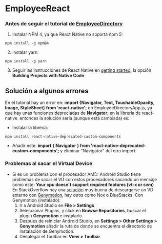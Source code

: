 # EmployeeReact
### Antes de seguir el tutorial de <a href="http://coenraets.org/blog/2017/01/react-native-sample-app-tutorial/">EmployeeDirectory</a>
  1. Instalar NPM 4, ya que React Native no soporta npm 5:
  ```
  npm install -g npm@4
  ```

  2. Instalar yarn: 
  ```
  npm install -g yarn
  ```
   3.  Seguir las instrucciones de React Native en <a href="https://facebook.github.io/react-native/docs/getting-   started.html">getting started</a>, la opción <b>Building Projects with Native Code</b>
   
## Solución a algunos errores

En el tutorial hay un error en: <b>import {Navigator, Text, TouchableOpacity, Image, StyleSheet} from 'react-native';</b> en EmployeeDirectoryApp.js, ya que hay unas funciones depreciadas de <b>Navigator</b>, en la libreria de react-native. entonces la solución seria (aunque está cambiada) es:
  - Instalar la librería: 
  ```
  npm install react-native-deprecated-custom-components
  ```
  - Añadir este: <b>import { Navigator } from 'react-native-deprecated-custom-components';</b> y eliminar "Navigator" del otro  import.

### Problemas al sacar el Virtual Device

- Si es un problema con el procesador AMD: 
  Android Studio tiene problemas de sacar el VD con estos procesadores sacando un mensaje como este:
  <b>Your cpu doesn't support required features (vt-x or svm)</b>
  En StackOverflow hay una <a href="https://es.stackoverflow.com/questions/16371/emulador-android-studio-en-amd-fx"> solución</a> muy buena de descargarse un VD externo con <a href="https://www.genymotion.com/download/">Genymotion</a>, hay otros como Nox o BlueStacks.
  Con Genymotion (instalado):
    1. Ir a Android Studio en <b>File > Settings</b>.
    2. Seleccionar Plugins,  y click en <b>Browse Repositories</b>, buscar el plugin <b>Genymotion</b> e instalarlo.
    3. Despues de reiniciar Android Studio, en <b>Settings > Other Settings > Genymotion</b> añadir  la ruta de donde se encuentra el directorio de instalación de Genymotion.
    3. Desplegar el Toolbar en <b>View > Toolbar</b>.
